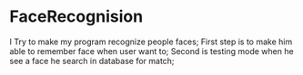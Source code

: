 # FaceRecognision
I Try to make my program recognize people faces;
First step is to make him able to remember face when user want to;
Second is testing mode when he see a face he search in database for match;
